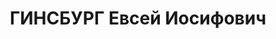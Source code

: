---
title: ГИНСБУРГ Евсей Иосифович
description: 'Родился в 1904 г., г. Москва, еврей, б/п, работал старшим инженером
  треста "Союзвзрывпром". Проживал: г. Иркутске.

  Арестован 1 февраля 1937 г.

  Приговорен: Военная Коллегия Верховного Суда СССР 24 октября 1937 г., обв.: по ст.
  ст. 58-7, 58-8, 58-11 УК РСФСР.

  Приговор: расстрел Расстрелян 24 октября 1937 г. Место захоронения - г. Иркутск.
  Реабилитирован 11 февраля 1958 г. реабилитирован определением Военной коллегии Верховного
  суда СССР'
---